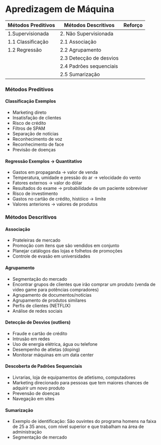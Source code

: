 # Apredizagem de Máquina

Métodos Preditivos  |   Métodos Descritivos     |   Reforço
------------------- | ---------------------     |   --------
1.Supervisionada    |   2. Não Supervisionada    |         
1.1 Classificação   |   2.1 Associação              |  
1.2 Regressão       |   2.2 Agrupamento             |     
|                   |   2.3 Detecção de desvios     |     
|                   |   2.4 Padrões sequenciais     |     
|                   |   2.5 Sumarização             |     

### Métodos Preditivos
#### Classificação Exemplos 
- Marketing direto
- Insatisfação de clientes
- Risco de crédito
- Filtros de SPAM
- Separação de notícias
- Reconhecimento de voz
- Reconhecimento de face
- Previsão de doenças

#### Regressão Exemplos -> Quantitativo
- Gastos em propaganda -> valor de venda
- Temperatura, umidade e pressão do ar -> velocidade do vento
- Fatores externos -> valor do dólar
- Resultados do exame -> probabilidade de um paciente sobreviver
- Risco de investimento
- Gastos no cartão de crédito, históico -> limite
- Valores anteriores -> valores de produtos

### Métodos Descritivos

#### Associação
- Prateleiras de mercado
- Promoção com itens que são vendidos em conjunto
- Planejar catálogos das lojas e folhetos de promoções
- Controle de evasão em universidades

#### Agrupamento
- Segmentação do mercado
- Encontrar grupos de clientes que irão comprar um produto (venda de video game para potências compradores)
- Agrupamento de documentos/notícias
- Agrupamento de produtos similares
- Perfis de clientes (NETFLIX)
- Análise de redes sociais

#### Detecção de Desvios (outliers)
- Fraude e cartão de crédito
- Intrusão em redes
- Uso de energia elétrica, água ou telefone
- Desempenho de atletas (doping)
- Monitorar máquinas em um data center

#### Descoberta de Padrões Sequenciais
- Livrarias, loja de equipamentos de atletismo, computadores
- Marketing direcionado para pessoas que tem maiores chances de adquirir um novo produto
- Prevensão de doenças
- Navegação em sites

#### Sumarização
- Exemplo de identificação: São ouvintes do programa homens na faixa de 25 a 35 anos, com nível superior e que trabalham na área de administração
- Segmentação de mercado
